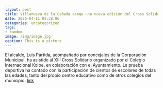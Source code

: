 ```yaml
---
layout: post
title: Villanueva de la Cañada acoge una nueva edición del Cross Solidario Kolbe
date: 2025-04-11 09:38:06
categories: uncategorized
tags:
- random
image: /img/image.jpg
caption: This is a picture
---
```

El alcalde, Luis Partida, acompañado por concejales de la Corporación Municipal, ha asistido al XIII Cross Solidario organizado por el Colegio Internacional Kolbe, en colaboración con el Ayuntamiento. La prueba deportiva ha contado con la participación de cientos de escolares de todas las edades, tanto del propio centro educativo como de otros colegios del municipio.   [link](https://www.ayto-villacanada.es/noticias/villanueva-de-la-canada-acoge-una-nueva-edicion-del-cross-solidario-kolbe-2/)
